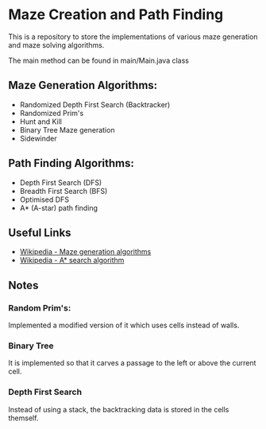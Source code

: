 # Maze Creation and Path Finding

This is a repository to store the implementations of various maze generation and maze solving algorithms.

The main method can be found in main/Main.java class

## Maze Generation Algorithms:
- Randomized Depth First Search (Backtracker)
- Randomized Prim's
- Hunt and Kill
- Binary Tree Maze generation
- Sidewinder

## Path Finding Algorithms:
- Depth First Search (DFS)
- Breadth First Search (BFS)
- Optimised DFS
- A* (A-star) path finding

## Useful Links
- [Wikipedia - Maze generation algorithms](https://en.m.wikipedia.org/wiki/Maze_generation_algorithm)
- [Wikipedia - A* search algorithm](https://en.m.wikipedia.org/wiki/A*_search_algorithm)

## Notes

### Random Prim's:
Implemented a modified version of it which uses cells instead of walls.

### Binary Tree
It is implemented so that it carves a passage to the left or above the current cell.

### Depth First Search
Instead of using a stack, the backtracking data is stored in the cells themself.
